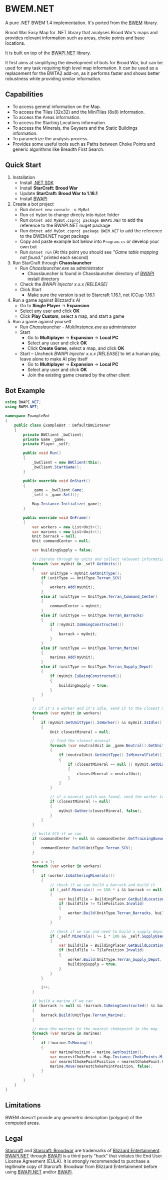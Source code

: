 # BWEM.NET

A pure .NET BWEM 1.4 implementation. It's ported from the [BWEM](https://bwem.sourceforge.net/) library.

Brood War Easy Map for .NET library that analyses Brood War's maps and provides relevant information such as areas, choke points and base locations.

It is built on top of the [BWAPI.NET](https://github.com/acoto87/bwapi.net) library.

It first aims at simplifying the development of bots for Brood War, but can be used for any task requiring high level map information. It can be used as a replacement for the BWTA2 add-on, as it performs faster and shows better robustness while providing similar information.

## Capabilities

 - To access general information on the Map.
 - To access the Tiles (32x32) and the MiniTiles (8x8) information.
 - To access the Areas information.
 - To access the Starting Locations information.
 - To access the Minerals, the Geysers and the Static Buildings information.
 - To parametrize the analysis process.
 - Provides some useful tools such as Paths between Choke Points and generic algorithms like Breadth First Search.

## Quick Start

1. Installation
    * Install [.NET SDK](https://dotnet.microsoft.com/en-us/download)
    * Install **StarCraft: Brood War**
    * Update **StarCraft: Brood War to 1.16.1**
    * Install [BWAPI](https://bwapi.github.io/)
2. Create a bot project
    * Run `dotnet new console -o MyBot`
    * Run `cd MyBot` to change directy into `MyBot` folder
    * Run `dotnet add MyBot.csproj package BWAPI.NET` to add the reference to the BWAPI.NET nuget package
    * Run `dotnet add MyBot.csproj package BWEM.NET` to add the reference to the BWEM.NET nuget package
    * Copy and paste example bot below into `Program.cs` or develop your own bot
    * Run `dotnet run` (At this point you should see _"Game table mapping not found."_ printed each second)
3. Run StarCraft through **Chaoslauncher**
    * Run _Chaoslauncher.exe_ as administrator
        * Chaoslauncher is found in Chaoslauncher directory of [BWAPI](https://bwapi.github.io/) install directory
    * Check the _BWAPI Injector x.x.x [RELEASE]_
    * Click Start
        * Make sure the version is set to Starcraft 1.16.1, not ICCup 1.16.1
4. Run a game against Blizzard's AI
    * Go to **Single Player** -> **Expansion**
    * Select any user and click **OK**
    * Click **Play Custom**, select a map, and start a game
5. Run a game against yourself
    * Run _Chaoslauncher - MultiInstance.exe_ as administrator
    * Start
        * Go to **Multiplayer** -> **Expansion** -> **Local PC**
        * Select any user and click **OK**
        * Click **Create Game**, select a map, and click **OK**
    * Start – Uncheck _BWAPI Injector x.x.x [RELEASE]_ to let a human play, leave alone to make AI play itself
        * Go to **Multiplayer** -> **Expansion** -> **Local PC**
        * Select any user and click **OK**
        * Join the existing game created by the other client

## Bot Example

```csharp
using BWAPI.NET;
using BWEM.NET;

namespace ExampleBot
{
    public class ExampleBot : DefaultBWListener
    {
        private BWClient _bwClient;
        private Game _game;
        private Player _self;

        public void Run()
        {
            _bwClient = new BWClient(this);
            _bwClient.StartGame();
        }

        public override void OnStart()
        {
            _game = _bwClient.Game;
            _self = _game.Self();

            Map.Instance.Initialize(_game);
        }

        public override void OnFrame()
        {
            var workers = new List<Unit>();
            var marines = new List<Unit>();
            Unit barrack = null;
            Unit commandCenter = null;

            var buildingSupply = false;

            // iterate through my units and collect relevant information
            foreach (var myUnit in _self.GetUnits())
            {
                var unitType = myUnit.GetUnitType();
                if (unitType == UnitType.Terran_SCV)
                {
                    workers.Add(myUnit);
                }
                else if (unitType == UnitType.Terran_Command_Center)
                {
                    commandCenter = myUnit;
                }
                else if (unitType == UnitType.Terran_Barracks)
                {
                    if (!myUnit.IsBeingConstructed())
                    {
                        barrack = myUnit;
                    }
                }
                else if (unitType == UnitType.Terran_Marine)
                {
                    marines.Add(myUnit);
                }
                else if (unitType == UnitType.Terran_Supply_Depot)
                {
                    if (myUnit.IsBeingConstructed())
                    {
                        buildingSupply = true;
                    }
                }
            }

            // if it's a worker and it's idle, send it to the closest mineral patch
            foreach (var myUnit in workers)
            {
                if (myUnit.GetUnitType().IsWorker() && myUnit.IsIdle())
                {
                    Unit closestMineral = null;

                    // find the closest mineral
                    foreach (var neutralUnit in _game.Neutral().GetUnits())
                    {
                        if (neutralUnit.GetUnitType().IsMineralField())
                        {
                            if (closestMineral == null || myUnit.GetDistance(neutralUnit) < myUnit.GetDistance(closestMineral))
                            {
                                closestMineral = neutralUnit;
                            }
                        }
                    }

                    // if a mineral patch was found, send the worker to gather it
                    if (closestMineral != null)
                    {
                        myUnit.Gather(closestMineral, false);
                    }
                }
            }

            // build SCV if we can
            if (commandCenter != null && commandCenter.GetTrainingQueue().Count == 0 && workers.Count < 12 && _self.Minerals() >= 50)
            {
                commandCenter.Build(UnitType.Terran_SCV);
            }

            var i = 1;
            foreach (var worker in workers)
            {
                if (worker.IsGatheringMinerals())
                {
                    // check if we can build a barrack and build it
                    if (_self.Minerals() >= 150 * i && barrack == null)
                    {
                        var buildTile = BuildingPlacer.GetBuildLocation(UnitType.Terran_Barracks, _self.GetStartLocation(), 40, false, _game);
                        if (buildTile != TilePosition.Invalid)
                        {
                            worker.Build(UnitType.Terran_Barracks, buildTile);
                        }
                    }

                    // check if we can and need to build a supply depot and build it
                    if (_self.Minerals() >= i * 100 && _self.SupplyUsed() + (_self.SupplyUsed() / 3) >= _self.SupplyTotal() && _self.SupplyTotal() < 400 && !buildingSupply)
                    {
                        var buildTile = BuildingPlacer.GetBuildLocation(UnitType.Terran_Supply_Depot, _self.GetStartLocation(), 40, false, _game);
                        if (buildTile != TilePosition.Invalid)
                        {
                            worker.Build(UnitType.Terran_Supply_Depot, buildTile);
                            buildingSupply = true;
                        }
                    }
                }

                i++;
            }

            // build a marine if we can
            if (barrack != null && !barrack.IsBeingConstructed() && barrack.GetTrainingQueue().Count == 0)
            {
                barrack.Build(UnitType.Terran_Marine);
            }

            // move the marines to the nearest chokepoint in the map
            foreach (var marine in marines)
            {
                if (!marine.IsMoving())
                {
                    var marinePosition = marine.GetPosition();
                    var nearestChokePoint = Map.Instance.ChokePoints.MinBy(x => x.Center.ToPosition().GetDistance(marinePosition));
                    var nearestChokePointPosition = nearestChokePoint.Center.ToPosition();
                    marine.Move(nearestChokePointPosition, false);
                }
            }
        }
    }
}

```

## Limitations

BWEM doesn't provide any geometric description (polygon) of the computed areas.

## Legal

[Starcraft](https://www.blizzard.com/games/sc/) and [Starcraft: Broodwar](https://www.blizzard.com/games/sc/) are trademarks of [Blizzard Entertainment](https://www.blizzard.com/). [BWAPI.NET](https://github.com/acoto87/bwapi.net) through [BWAPI](https://bwapi.github.io/) is a third party "hack" that violates the End User License Agreement (EULA). It is strongly recommended to purchase a legitimate copy of Starcraft: Broodwar from Blizzard Entertainment before using [BWAPI.NET](https://github.com/acoto87/bwapi.net) and/or [BWAPI](https://bwapi.github.io/).